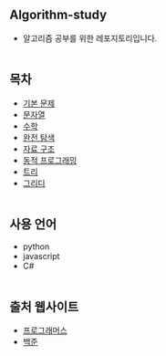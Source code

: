 ## Algorithm-study
* 알고리즘 공부를 위한 레포지토리입니다.
<br><br>

## 목차
* [기본 문제](BAEKJOON/basic)
* [문자열](BAEKJOON/string)
* [수학](BAEKJOON/Math)
* [완전 탐색](BAEKJOON/brute_force)
* [자료 구조](BAEKJOON/data_structure)
* [동적 프로그래밍](BAEKJOON/dynamic_programming)
* [트리](BAEKJOON/tree)
* [그리디](BAEKJOON/Greedy)
<br><br>

## 사용 언어
* python
* javascript
* C#
<br><br>

## 출처 웹사이트
* [프로그래머스](https://programmers.co.kr)
* [백준](https://www.acmicpc.net)
